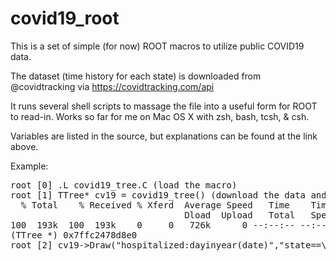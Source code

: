 # covid19_root
This is a set of simple (for now) ROOT macros to utilize public COVID19 data.

The dataset (time history for each state) is downloaded from @covidtracking via https://covidtracking.com/api

It runs several shell scripts to massage the file into a useful form for ROOT to read-in.  Works so far for me on Mac OS X with zsh, bash, tcsh, & csh.

Variables are listed in the source, but explanations can be found at the link above.

Example:
<pre>
root [0] .L covid19_tree.C (load the macro)
root [1] TTree* cv19 = covid19_tree() (download the data and create the tree - US only - from COVID19 tracking)
  % Total    % Received % Xferd  Average Speed   Time    Time     Time  Current
                                 Dload  Upload   Total   Spent    Left  Speed
100  193k  100  193k    0     0   726k      0 --:--:-- --:--:-- --:--:--  726k
(TTree *) 0x7ffc2478d8e0
root [2] cv19->Draw("hospitalized:dayinyear(date)","state==\"FL\"")
</pre>
